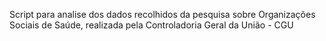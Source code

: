 Script para analise dos dados recolhidos da pesquisa sobre Organizações Sociais de Saúde, realizada pela Controladoria Geral da União - CGU
